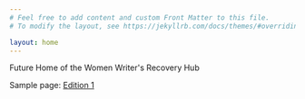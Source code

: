 ```yaml
---
# Feel free to add content and custom Front Matter to this file.
# To modify the layout, see https://jekyllrb.com/docs/themes/#overriding-theme-defaults

layout: home
---
```


Future Home of the Women Writer's Recovery Hub

Sample page: [Edition 1](Edition1/Metzerott_ch1.html)
